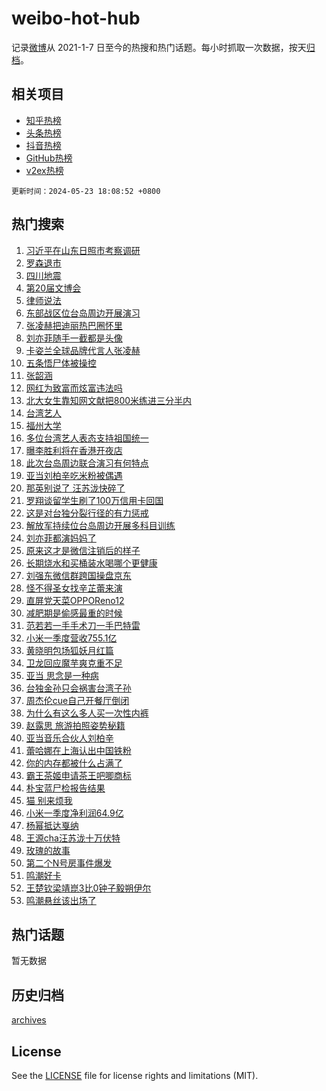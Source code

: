 # weibo-hot-hub

记录[微博](https://www.weibo.com)从 2021-1-7 日至今的热搜和热门话题。每小时抓取一次数据，按天[归档](archives)。

## 相关项目

- [知乎热榜](https://github.com/lonnyzhang423/zhihu-hot-hub)
- [头条热榜](https://github.com/lonnyzhang423/toutiao-hot-hub)
- [抖音热榜](https://github.com/lonnyzhang423/douyin-hot-hub)
- [GitHub热榜](https://github.com/lonnyzhang423/github-hot-hub)
- [v2ex热榜](https://github.com/lonnyzhang423/v2ex-hot-hub)


`更新时间：2024-05-23 18:08:52 +0800`

## 热门搜索

1. [习近平在山东日照市考察调研](https://m.weibo.cn/search?containerid=100103type%3D1%26t%3D10%26q%3D%23%E4%B9%A0%E8%BF%91%E5%B9%B3%E5%9C%A8%E5%B1%B1%E4%B8%9C%E6%97%A5%E7%85%A7%E5%B8%82%E8%80%83%E5%AF%9F%E8%B0%83%E7%A0%94%23&stream_entry_id=51&isnewpage=1&extparam=seat%3D1%26cate%3D10103%26dgr%3D0%26stream_entry_id%3D51%26filter_type%3Drealtimehot%26q%3D%2523%25E4%25B9%25A0%25E8%25BF%2591%25E5%25B9%25B3%25E5%259C%25A8%25E5%25B1%25B1%25E4%25B8%259C%25E6%2597%25A5%25E7%2585%25A7%25E5%25B8%2582%25E8%2580%2583%25E5%25AF%259F%25E8%25B0%2583%25E7%25A0%2594%2523%26c_type%3D51%26pos%3D0%26display_time%3D1716458931%26pre_seqid%3D171645893183001651848)
1. [罗森退市](https://m.weibo.cn/search?containerid=100103type%3D1%26t%3D10%26q%3D%23%E7%BD%97%E6%A3%AE%E9%80%80%E5%B8%82%23&stream_entry_id=31&isnewpage=1&extparam=seat%3D1%26cate%3D5001%26realpos%3D1%26flag%3D1%26stream_entry_id%3D31%26lcate%3D5001%26dgr%3D0%26pos%3D0%26filter_type%3Drealtimehot%26q%3D%2523%25E7%25BD%2597%25E6%25A3%25AE%25E9%2580%2580%25E5%25B8%2582%2523%26c_type%3D31%26band_rank%3D1%26display_time%3D1716458931%26pre_seqid%3D171645893183001651848)
1. [四川地震](https://m.weibo.cn/search?containerid=100103type%3D1%26t%3D10%26q%3D%E5%9B%9B%E5%B7%9D%E5%9C%B0%E9%9C%87&stream_entry_id=31&isnewpage=1&extparam=seat%3D1%26cate%3D5001%26realpos%3D2%26flag%3D1%26stream_entry_id%3D31%26lcate%3D5001%26dgr%3D0%26pos%3D1%26filter_type%3Drealtimehot%26q%3D%25E5%259B%259B%25E5%25B7%259D%25E5%259C%25B0%25E9%259C%2587%26c_type%3D31%26band_rank%3D2%26display_time%3D1716458931%26pre_seqid%3D171645893183001651848)
1. [第20届文博会](https://m.weibo.cn/search?containerid=100103type%3D1%26t%3D10%26q%3D%23%E7%AC%AC20%E5%B1%8A%E6%96%87%E5%8D%9A%E4%BC%9A%23&stream_entry_id=31&isnewpage=1&extparam=seat%3D1%26cate%3D5001%26realpos%3D3%26flag%3D0%26stream_entry_id%3D31%26lcate%3D5001%26dgr%3D0%26pos%3D2%26filter_type%3Drealtimehot%26q%3D%2523%25E7%25AC%25AC20%25E5%25B1%258A%25E6%2596%2587%25E5%258D%259A%25E4%25BC%259A%2523%26c_type%3D31%26band_rank%3D3%26display_time%3D1716458931%26pre_seqid%3D171645893183001651848)
1. [律师说法](https://m.weibo.cn/search?containerid=100103type%3D1%26t%3D10%26q%3D%23%E5%BE%8B%E5%B8%88%E8%AF%B4%E6%B3%95%23&stream_entry_id=31&isnewpage=1&extparam=seat%3D1%26adid%3D237803%26cate%3D5001%26stream_entry_id%3D31%26dgr%3D0%26lcate%3D5001%26is_ad_pos%3D1%26pos%3D3%26filter_type%3Drealtimehot%26q%3D%2523%25E5%25BE%258B%25E5%25B8%2588%25E8%25AF%25B4%25E6%25B3%2595%2523%26c_type%3D31%26band_rank%3D4%26display_time%3D1716458931%26pre_seqid%3D171645893183001651848)
1. [东部战区位台岛周边开展演习](https://m.weibo.cn/search?containerid=100103type%3D1%26t%3D10%26q%3D%23%E4%B8%9C%E9%83%A8%E6%88%98%E5%8C%BA%E4%BD%8D%E5%8F%B0%E5%B2%9B%E5%91%A8%E8%BE%B9%E5%BC%80%E5%B1%95%E6%BC%94%E4%B9%A0%23&stream_entry_id=31&isnewpage=1&extparam=seat%3D1%26cate%3D5001%26realpos%3D4%26flag%3D16%26stream_entry_id%3D31%26lcate%3D5001%26dgr%3D0%26pos%3D4%26filter_type%3Drealtimehot%26q%3D%2523%25E4%25B8%259C%25E9%2583%25A8%25E6%2588%2598%25E5%258C%25BA%25E4%25BD%258D%25E5%258F%25B0%25E5%25B2%259B%25E5%2591%25A8%25E8%25BE%25B9%25E5%25BC%2580%25E5%25B1%2595%25E6%25BC%2594%25E4%25B9%25A0%2523%26c_type%3D31%26band_rank%3D4%26display_time%3D1716458931%26pre_seqid%3D171645893183001651848)
1. [张凌赫把迪丽热巴圈怀里](https://m.weibo.cn/search?containerid=100103type%3D1%26t%3D10%26q%3D%23%E5%BC%A0%E5%87%8C%E8%B5%AB%E6%8A%8A%E8%BF%AA%E4%B8%BD%E7%83%AD%E5%B7%B4%E5%9C%88%E6%80%80%E9%87%8C%23&stream_entry_id=31&isnewpage=1&extparam=seat%3D1%26cate%3D5001%26realpos%3D5%26flag%3D1%26stream_entry_id%3D31%26lcate%3D5001%26dgr%3D0%26pos%3D5%26filter_type%3Drealtimehot%26q%3D%2523%25E5%25BC%25A0%25E5%2587%258C%25E8%25B5%25AB%25E6%258A%258A%25E8%25BF%25AA%25E4%25B8%25BD%25E7%2583%25AD%25E5%25B7%25B4%25E5%259C%2588%25E6%2580%2580%25E9%2587%258C%2523%26c_type%3D31%26band_rank%3D5%26display_time%3D1716458931%26pre_seqid%3D171645893183001651848)
1. [刘亦菲随手一截都是头像](https://m.weibo.cn/search?containerid=100103type%3D1%26t%3D10%26q%3D%23%E5%88%98%E4%BA%A6%E8%8F%B2%E9%9A%8F%E6%89%8B%E4%B8%80%E6%88%AA%E9%83%BD%E6%98%AF%E5%A4%B4%E5%83%8F%23&stream_entry_id=31&isnewpage=1&extparam=seat%3D1%26cate%3D5001%26realpos%3D6%26flag%3D1%26stream_entry_id%3D31%26lcate%3D5001%26dgr%3D0%26pos%3D6%26filter_type%3Drealtimehot%26q%3D%2523%25E5%2588%2598%25E4%25BA%25A6%25E8%258F%25B2%25E9%259A%258F%25E6%2589%258B%25E4%25B8%2580%25E6%2588%25AA%25E9%2583%25BD%25E6%2598%25AF%25E5%25A4%25B4%25E5%2583%258F%2523%26c_type%3D31%26band_rank%3D6%26display_time%3D1716458931%26pre_seqid%3D171645893183001651848)
1. [卡姿兰全球品牌代言人张凌赫](https://m.weibo.cn/search?containerid=100103type%3D1%26t%3D10%26q%3D%23%E5%8D%A1%E5%A7%BF%E5%85%B0%E5%85%A8%E7%90%83%E5%93%81%E7%89%8C%E4%BB%A3%E8%A8%80%E4%BA%BA%E5%BC%A0%E5%87%8C%E8%B5%AB%23&stream_entry_id=31&isnewpage=1&extparam=seat%3D1%26adid%3D237664%26cate%3D5001%26stream_entry_id%3D31%26topic_ad%3D1%26dgr%3D0%26lcate%3D5001%26is_ad_pos%3D1%26filter_type%3Drealtimehot%26band_rank%3D7%26q%3D%2523%25E5%258D%25A1%25E5%25A7%25BF%25E5%2585%25B0%25E5%2585%25A8%25E7%2590%2583%25E5%2593%2581%25E7%2589%258C%25E4%25BB%25A3%25E8%25A8%2580%25E4%25BA%25BA%25E5%25BC%25A0%25E5%2587%258C%25E8%25B5%25AB%2523%26c_type%3D31%26pos%3D7%26display_time%3D1716458931%26pre_seqid%3D171645893183001651848)
1. [五条悟尸体被操控](https://m.weibo.cn/search?containerid=100103type%3D1%26t%3D10%26q%3D%23%E4%BA%94%E6%9D%A1%E6%82%9F%E5%B0%B8%E4%BD%93%E8%A2%AB%E6%93%8D%E6%8E%A7%23&stream_entry_id=31&isnewpage=1&extparam=seat%3D1%26cate%3D5001%26realpos%3D7%26flag%3D16%26stream_entry_id%3D31%26lcate%3D5001%26dgr%3D0%26pos%3D8%26filter_type%3Drealtimehot%26q%3D%2523%25E4%25BA%2594%25E6%259D%25A1%25E6%2582%259F%25E5%25B0%25B8%25E4%25BD%2593%25E8%25A2%25AB%25E6%2593%258D%25E6%258E%25A7%2523%26c_type%3D31%26band_rank%3D7%26display_time%3D1716458931%26pre_seqid%3D171645893183001651848)
1. [张韶涵](https://m.weibo.cn/search?containerid=100103type%3D1%26t%3D10%26q%3D%E5%BC%A0%E9%9F%B6%E6%B6%B5&stream_entry_id=31&isnewpage=1&extparam=seat%3D1%26cate%3D5001%26realpos%3D8%26flag%3D2%26stream_entry_id%3D31%26lcate%3D5001%26dgr%3D0%26pos%3D9%26filter_type%3Drealtimehot%26q%3D%25E5%25BC%25A0%25E9%259F%25B6%25E6%25B6%25B5%26c_type%3D31%26band_rank%3D8%26display_time%3D1716458931%26pre_seqid%3D171645893183001651848)
1. [网红为致富而炫富违法吗](https://m.weibo.cn/search?containerid=100103type%3D1%26t%3D10%26q%3D%23%E7%BD%91%E7%BA%A2%E4%B8%BA%E8%87%B4%E5%AF%8C%E8%80%8C%E7%82%AB%E5%AF%8C%E8%BF%9D%E6%B3%95%E5%90%97%23&stream_entry_id=31&isnewpage=1&extparam=seat%3D1%26cate%3D5001%26realpos%3D9%26flag%3D0%26stream_entry_id%3D31%26lcate%3D5001%26dgr%3D0%26pos%3D10%26filter_type%3Drealtimehot%26q%3D%2523%25E7%25BD%2591%25E7%25BA%25A2%25E4%25B8%25BA%25E8%2587%25B4%25E5%25AF%258C%25E8%2580%258C%25E7%2582%25AB%25E5%25AF%258C%25E8%25BF%259D%25E6%25B3%2595%25E5%2590%2597%2523%26c_type%3D31%26band_rank%3D9%26display_time%3D1716458931%26pre_seqid%3D171645893183001651848)
1. [北大女生靠知网文献把800米练进三分半内](https://m.weibo.cn/search?containerid=100103type%3D1%26t%3D10%26q%3D%23%E5%8C%97%E5%A4%A7%E5%A5%B3%E7%94%9F%E9%9D%A0%E7%9F%A5%E7%BD%91%E6%96%87%E7%8C%AE%E6%8A%8A800%E7%B1%B3%E7%BB%83%E8%BF%9B%E4%B8%89%E5%88%86%E5%8D%8A%E5%86%85%23&stream_entry_id=31&isnewpage=1&extparam=seat%3D1%26cate%3D5001%26realpos%3D10%26flag%3D32768%26stream_entry_id%3D31%26lcate%3D5001%26dgr%3D0%26pos%3D11%26filter_type%3Drealtimehot%26q%3D%2523%25E5%258C%2597%25E5%25A4%25A7%25E5%25A5%25B3%25E7%2594%259F%25E9%259D%25A0%25E7%259F%25A5%25E7%25BD%2591%25E6%2596%2587%25E7%258C%25AE%25E6%258A%258A800%25E7%25B1%25B3%25E7%25BB%2583%25E8%25BF%259B%25E4%25B8%2589%25E5%2588%2586%25E5%258D%258A%25E5%2586%2585%2523%26c_type%3D31%26band_rank%3D10%26display_time%3D1716458931%26pre_seqid%3D171645893183001651848)
1. [台湾艺人](https://m.weibo.cn/search?containerid=100103type%3D1%26t%3D10%26q%3D%E5%8F%B0%E6%B9%BE%E8%89%BA%E4%BA%BA&stream_entry_id=31&isnewpage=1&extparam=seat%3D1%26cate%3D5001%26realpos%3D11%26flag%3D1%26stream_entry_id%3D31%26lcate%3D5001%26dgr%3D0%26pos%3D12%26filter_type%3Drealtimehot%26q%3D%25E5%258F%25B0%25E6%25B9%25BE%25E8%2589%25BA%25E4%25BA%25BA%26c_type%3D31%26band_rank%3D11%26display_time%3D1716458931%26pre_seqid%3D171645893183001651848)
1. [福州大学](https://m.weibo.cn/search?containerid=100103type%3D1%26t%3D10%26q%3D%E7%A6%8F%E5%B7%9E%E5%A4%A7%E5%AD%A6&stream_entry_id=31&isnewpage=1&extparam=seat%3D1%26cate%3D5001%26realpos%3D12%26flag%3D1%26stream_entry_id%3D31%26lcate%3D5001%26dgr%3D0%26pos%3D13%26filter_type%3Drealtimehot%26q%3D%25E7%25A6%258F%25E5%25B7%259E%25E5%25A4%25A7%25E5%25AD%25A6%26c_type%3D31%26band_rank%3D12%26display_time%3D1716458931%26pre_seqid%3D171645893183001651848)
1. [多位台湾艺人表态支持祖国统一](https://m.weibo.cn/search?containerid=100103type%3D1%26t%3D10%26q%3D%23%E5%A4%9A%E4%BD%8D%E5%8F%B0%E6%B9%BE%E8%89%BA%E4%BA%BA%E8%A1%A8%E6%80%81%E6%94%AF%E6%8C%81%E7%A5%96%E5%9B%BD%E7%BB%9F%E4%B8%80%23&stream_entry_id=31&isnewpage=1&extparam=seat%3D1%26cate%3D5001%26realpos%3D13%26flag%3D1%26stream_entry_id%3D31%26lcate%3D5001%26dgr%3D0%26pos%3D14%26filter_type%3Drealtimehot%26q%3D%2523%25E5%25A4%259A%25E4%25BD%258D%25E5%258F%25B0%25E6%25B9%25BE%25E8%2589%25BA%25E4%25BA%25BA%25E8%25A1%25A8%25E6%2580%2581%25E6%2594%25AF%25E6%258C%2581%25E7%25A5%2596%25E5%259B%25BD%25E7%25BB%259F%25E4%25B8%2580%2523%26c_type%3D31%26band_rank%3D13%26display_time%3D1716458931%26pre_seqid%3D171645893183001651848)
1. [曝李胜利将在香港开夜店](https://m.weibo.cn/search?containerid=100103type%3D1%26t%3D10%26q%3D%23%E6%9B%9D%E6%9D%8E%E8%83%9C%E5%88%A9%E5%B0%86%E5%9C%A8%E9%A6%99%E6%B8%AF%E5%BC%80%E5%A4%9C%E5%BA%97%23&stream_entry_id=31&isnewpage=1&extparam=seat%3D1%26cate%3D5001%26realpos%3D14%26flag%3D1%26stream_entry_id%3D31%26lcate%3D5001%26dgr%3D0%26pos%3D15%26filter_type%3Drealtimehot%26q%3D%2523%25E6%259B%259D%25E6%259D%258E%25E8%2583%259C%25E5%2588%25A9%25E5%25B0%2586%25E5%259C%25A8%25E9%25A6%2599%25E6%25B8%25AF%25E5%25BC%2580%25E5%25A4%259C%25E5%25BA%2597%2523%26c_type%3D31%26band_rank%3D14%26display_time%3D1716458931%26pre_seqid%3D171645893183001651848)
1. [此次台岛周边联合演习有何特点](https://m.weibo.cn/search?containerid=100103type%3D1%26t%3D10%26q%3D%23%E6%AD%A4%E6%AC%A1%E5%8F%B0%E5%B2%9B%E5%91%A8%E8%BE%B9%E8%81%94%E5%90%88%E6%BC%94%E4%B9%A0%E6%9C%89%E4%BD%95%E7%89%B9%E7%82%B9%23&stream_entry_id=31&isnewpage=1&extparam=seat%3D1%26cate%3D5001%26realpos%3D15%26flag%3D0%26stream_entry_id%3D31%26lcate%3D5001%26dgr%3D0%26pos%3D16%26filter_type%3Drealtimehot%26q%3D%2523%25E6%25AD%25A4%25E6%25AC%25A1%25E5%258F%25B0%25E5%25B2%259B%25E5%2591%25A8%25E8%25BE%25B9%25E8%2581%2594%25E5%2590%2588%25E6%25BC%2594%25E4%25B9%25A0%25E6%259C%2589%25E4%25BD%2595%25E7%2589%25B9%25E7%2582%25B9%2523%26c_type%3D31%26band_rank%3D15%26display_time%3D1716458931%26pre_seqid%3D171645893183001651848)
1. [亚当刘柏辛吃米粉被偶遇](https://m.weibo.cn/search?containerid=100103type%3D1%26t%3D10%26q%3D%23%E4%BA%9A%E5%BD%93%E5%88%98%E6%9F%8F%E8%BE%9B%E5%90%83%E7%B1%B3%E7%B2%89%E8%A2%AB%E5%81%B6%E9%81%87%23&stream_entry_id=31&isnewpage=1&extparam=seat%3D1%26cate%3D5001%26realpos%3D16%26flag%3D1%26stream_entry_id%3D31%26lcate%3D5001%26dgr%3D0%26pos%3D17%26filter_type%3Drealtimehot%26q%3D%2523%25E4%25BA%259A%25E5%25BD%2593%25E5%2588%2598%25E6%259F%258F%25E8%25BE%259B%25E5%2590%2583%25E7%25B1%25B3%25E7%25B2%2589%25E8%25A2%25AB%25E5%2581%25B6%25E9%2581%2587%2523%26c_type%3D31%26band_rank%3D16%26display_time%3D1716458931%26pre_seqid%3D171645893183001651848)
1. [那英别说了 汪苏泷快碎了](https://m.weibo.cn/search?containerid=100103type%3D1%26t%3D10%26q%3D%E9%82%A3%E8%8B%B1%E5%88%AB%E8%AF%B4%E4%BA%86+%E6%B1%AA%E8%8B%8F%E6%B3%B7%E5%BF%AB%E7%A2%8E%E4%BA%86&stream_entry_id=31&isnewpage=1&extparam=seat%3D1%26cate%3D5001%26realpos%3D17%26flag%3D2%26stream_entry_id%3D31%26lcate%3D5001%26dgr%3D0%26pos%3D18%26filter_type%3Drealtimehot%26q%3D%25E9%2582%25A3%25E8%258B%25B1%25E5%2588%25AB%25E8%25AF%25B4%25E4%25BA%2586%2520%25E6%25B1%25AA%25E8%258B%258F%25E6%25B3%25B7%25E5%25BF%25AB%25E7%25A2%258E%25E4%25BA%2586%26c_type%3D31%26band_rank%3D17%26display_time%3D1716458931%26pre_seqid%3D171645893183001651848)
1. [罗翔谈留学生刷了100万信用卡回国](https://m.weibo.cn/search?containerid=100103type%3D1%26t%3D10%26q%3D%23%E7%BD%97%E7%BF%94%E8%B0%88%E7%95%99%E5%AD%A6%E7%94%9F%E5%88%B7%E4%BA%86100%E4%B8%87%E4%BF%A1%E7%94%A8%E5%8D%A1%E5%9B%9E%E5%9B%BD%23&stream_entry_id=31&isnewpage=1&extparam=seat%3D1%26cate%3D5001%26realpos%3D18%26flag%3D0%26stream_entry_id%3D31%26lcate%3D5001%26dgr%3D0%26pos%3D19%26filter_type%3Drealtimehot%26q%3D%2523%25E7%25BD%2597%25E7%25BF%2594%25E8%25B0%2588%25E7%2595%2599%25E5%25AD%25A6%25E7%2594%259F%25E5%2588%25B7%25E4%25BA%2586100%25E4%25B8%2587%25E4%25BF%25A1%25E7%2594%25A8%25E5%258D%25A1%25E5%259B%259E%25E5%259B%25BD%2523%26c_type%3D31%26band_rank%3D18%26display_time%3D1716458931%26pre_seqid%3D171645893183001651848)
1. [这是对台独分裂行径的有力惩戒](https://m.weibo.cn/search?containerid=100103type%3D1%26t%3D10%26q%3D%23%E8%BF%99%E6%98%AF%E5%AF%B9%E5%8F%B0%E7%8B%AC%E5%88%86%E8%A3%82%E8%A1%8C%E5%BE%84%E7%9A%84%E6%9C%89%E5%8A%9B%E6%83%A9%E6%88%92%23&stream_entry_id=31&isnewpage=1&extparam=seat%3D1%26cate%3D5001%26realpos%3D19%26flag%3D0%26stream_entry_id%3D31%26lcate%3D5001%26dgr%3D0%26pos%3D20%26filter_type%3Drealtimehot%26q%3D%2523%25E8%25BF%2599%25E6%2598%25AF%25E5%25AF%25B9%25E5%258F%25B0%25E7%258B%25AC%25E5%2588%2586%25E8%25A3%2582%25E8%25A1%258C%25E5%25BE%2584%25E7%259A%2584%25E6%259C%2589%25E5%258A%259B%25E6%2583%25A9%25E6%2588%2592%2523%26c_type%3D31%26band_rank%3D19%26display_time%3D1716458931%26pre_seqid%3D171645893183001651848)
1. [解放军持续位台岛周边开展多科目训练](https://m.weibo.cn/search?containerid=100103type%3D1%26t%3D10%26q%3D%23%E8%A7%A3%E6%94%BE%E5%86%9B%E6%8C%81%E7%BB%AD%E4%BD%8D%E5%8F%B0%E5%B2%9B%E5%91%A8%E8%BE%B9%E5%BC%80%E5%B1%95%E5%A4%9A%E7%A7%91%E7%9B%AE%E8%AE%AD%E7%BB%83%23&stream_entry_id=31&isnewpage=1&extparam=seat%3D1%26cate%3D5001%26realpos%3D20%26flag%3D0%26stream_entry_id%3D31%26lcate%3D5001%26dgr%3D0%26pos%3D21%26filter_type%3Drealtimehot%26q%3D%2523%25E8%25A7%25A3%25E6%2594%25BE%25E5%2586%259B%25E6%258C%2581%25E7%25BB%25AD%25E4%25BD%258D%25E5%258F%25B0%25E5%25B2%259B%25E5%2591%25A8%25E8%25BE%25B9%25E5%25BC%2580%25E5%25B1%2595%25E5%25A4%259A%25E7%25A7%2591%25E7%259B%25AE%25E8%25AE%25AD%25E7%25BB%2583%2523%26c_type%3D31%26band_rank%3D20%26display_time%3D1716458931%26pre_seqid%3D171645893183001651848)
1. [刘亦菲都演妈妈了](https://m.weibo.cn/search?containerid=100103type%3D1%26t%3D10%26q%3D%23%E5%88%98%E4%BA%A6%E8%8F%B2%E9%83%BD%E6%BC%94%E5%A6%88%E5%A6%88%E4%BA%86%23&stream_entry_id=31&isnewpage=1&extparam=seat%3D1%26cate%3D5001%26realpos%3D21%26flag%3D1%26stream_entry_id%3D31%26lcate%3D5001%26dgr%3D0%26pos%3D22%26filter_type%3Drealtimehot%26q%3D%2523%25E5%2588%2598%25E4%25BA%25A6%25E8%258F%25B2%25E9%2583%25BD%25E6%25BC%2594%25E5%25A6%2588%25E5%25A6%2588%25E4%25BA%2586%2523%26c_type%3D31%26band_rank%3D21%26display_time%3D1716458931%26pre_seqid%3D171645893183001651848)
1. [原来这才是微信注销后的样子](https://m.weibo.cn/search?containerid=100103type%3D1%26t%3D10%26q%3D%23%E5%8E%9F%E6%9D%A5%E8%BF%99%E6%89%8D%E6%98%AF%E5%BE%AE%E4%BF%A1%E6%B3%A8%E9%94%80%E5%90%8E%E7%9A%84%E6%A0%B7%E5%AD%90%23&stream_entry_id=31&isnewpage=1&extparam=seat%3D1%26cate%3D5001%26realpos%3D22%26flag%3D0%26stream_entry_id%3D31%26lcate%3D5001%26dgr%3D0%26pos%3D23%26filter_type%3Drealtimehot%26q%3D%2523%25E5%258E%259F%25E6%259D%25A5%25E8%25BF%2599%25E6%2589%258D%25E6%2598%25AF%25E5%25BE%25AE%25E4%25BF%25A1%25E6%25B3%25A8%25E9%2594%2580%25E5%2590%258E%25E7%259A%2584%25E6%25A0%25B7%25E5%25AD%2590%2523%26c_type%3D31%26band_rank%3D22%26display_time%3D1716458931%26pre_seqid%3D171645893183001651848)
1. [长期烧水和买桶装水喝哪个更健康](https://m.weibo.cn/search?containerid=100103type%3D1%26t%3D10%26q%3D%23%E9%95%BF%E6%9C%9F%E7%83%A7%E6%B0%B4%E5%92%8C%E4%B9%B0%E6%A1%B6%E8%A3%85%E6%B0%B4%E5%96%9D%E5%93%AA%E4%B8%AA%E6%9B%B4%E5%81%A5%E5%BA%B7%23&stream_entry_id=31&isnewpage=1&extparam=seat%3D1%26cate%3D5001%26realpos%3D23%26flag%3D1%26stream_entry_id%3D31%26lcate%3D5001%26dgr%3D0%26pos%3D24%26filter_type%3Drealtimehot%26q%3D%2523%25E9%2595%25BF%25E6%259C%259F%25E7%2583%25A7%25E6%25B0%25B4%25E5%2592%258C%25E4%25B9%25B0%25E6%25A1%25B6%25E8%25A3%2585%25E6%25B0%25B4%25E5%2596%259D%25E5%2593%25AA%25E4%25B8%25AA%25E6%259B%25B4%25E5%2581%25A5%25E5%25BA%25B7%2523%26c_type%3D31%26band_rank%3D23%26display_time%3D1716458931%26pre_seqid%3D171645893183001651848)
1. [刘强东微信群跨国操盘京东](https://m.weibo.cn/search?containerid=100103type%3D1%26t%3D10%26q%3D%23%E5%88%98%E5%BC%BA%E4%B8%9C%E5%BE%AE%E4%BF%A1%E7%BE%A4%E8%B7%A8%E5%9B%BD%E6%93%8D%E7%9B%98%E4%BA%AC%E4%B8%9C%23&stream_entry_id=31&isnewpage=1&extparam=seat%3D1%26cate%3D5001%26realpos%3D24%26flag%3D1%26stream_entry_id%3D31%26lcate%3D5001%26dgr%3D0%26pos%3D25%26filter_type%3Drealtimehot%26q%3D%2523%25E5%2588%2598%25E5%25BC%25BA%25E4%25B8%259C%25E5%25BE%25AE%25E4%25BF%25A1%25E7%25BE%25A4%25E8%25B7%25A8%25E5%259B%25BD%25E6%2593%258D%25E7%259B%2598%25E4%25BA%25AC%25E4%25B8%259C%2523%26c_type%3D31%26band_rank%3D24%26display_time%3D1716458931%26pre_seqid%3D171645893183001651848)
1. [怪不得圣女找辛芷蕾来演](https://m.weibo.cn/search?containerid=100103type%3D1%26t%3D10%26q%3D%E6%80%AA%E4%B8%8D%E5%BE%97%E5%9C%A3%E5%A5%B3%E6%89%BE%E8%BE%9B%E8%8A%B7%E8%95%BE%E6%9D%A5%E6%BC%94&stream_entry_id=31&isnewpage=1&extparam=seat%3D1%26cate%3D5001%26realpos%3D25%26flag%3D0%26stream_entry_id%3D31%26lcate%3D5001%26dgr%3D0%26pos%3D26%26filter_type%3Drealtimehot%26q%3D%25E6%2580%25AA%25E4%25B8%258D%25E5%25BE%2597%25E5%259C%25A3%25E5%25A5%25B3%25E6%2589%25BE%25E8%25BE%259B%25E8%258A%25B7%25E8%2595%25BE%25E6%259D%25A5%25E6%25BC%2594%26c_type%3D31%26band_rank%3D25%26display_time%3D1716458931%26pre_seqid%3D171645893183001651848)
1. [直屏党天菜OPPOReno12](https://m.weibo.cn/search?containerid=100103type%3D1%26t%3D10%26q%3D%23%E7%9B%B4%E5%B1%8F%E5%85%9A%E5%A4%A9%E8%8F%9COPPOReno12%23&stream_entry_id=31&isnewpage=1&extparam=seat%3D1%26adid%3D236957%26cate%3D5001%26realpos%3D26%26flag%3D0%26stream_entry_id%3D31%26lcate%3D5001%26dgr%3D0%26pos%3D27%26filter_type%3Drealtimehot%26q%3D%2523%25E7%259B%25B4%25E5%25B1%258F%25E5%2585%259A%25E5%25A4%25A9%25E8%258F%259COPPOReno12%2523%26c_type%3D31%26band_rank%3D26%26display_time%3D1716458931%26pre_seqid%3D171645893183001651848)
1. [减肥期是偷感最重的时候](https://m.weibo.cn/search?containerid=100103type%3D1%26t%3D10%26q%3D%23%E5%87%8F%E8%82%A5%E6%9C%9F%E6%98%AF%E5%81%B7%E6%84%9F%E6%9C%80%E9%87%8D%E7%9A%84%E6%97%B6%E5%80%99%23&stream_entry_id=31&isnewpage=1&extparam=seat%3D1%26cate%3D5001%26realpos%3D27%26flag%3D1%26stream_entry_id%3D31%26lcate%3D5001%26dgr%3D0%26pos%3D28%26filter_type%3Drealtimehot%26q%3D%2523%25E5%2587%258F%25E8%2582%25A5%25E6%259C%259F%25E6%2598%25AF%25E5%2581%25B7%25E6%2584%259F%25E6%259C%2580%25E9%2587%258D%25E7%259A%2584%25E6%2597%25B6%25E5%2580%2599%2523%26c_type%3D31%26band_rank%3D27%26display_time%3D1716458931%26pre_seqid%3D171645893183001651848)
1. [范若若一手手术刀一手巴特雷](https://m.weibo.cn/search?containerid=100103type%3D1%26t%3D10%26q%3D%23%E8%8C%83%E8%8B%A5%E8%8B%A5%E4%B8%80%E6%89%8B%E6%89%8B%E6%9C%AF%E5%88%80%E4%B8%80%E6%89%8B%E5%B7%B4%E7%89%B9%E9%9B%B7%23&stream_entry_id=31&isnewpage=1&extparam=seat%3D1%26cate%3D5001%26realpos%3D28%26flag%3D1%26stream_entry_id%3D31%26lcate%3D5001%26dgr%3D0%26pos%3D29%26filter_type%3Drealtimehot%26q%3D%2523%25E8%258C%2583%25E8%258B%25A5%25E8%258B%25A5%25E4%25B8%2580%25E6%2589%258B%25E6%2589%258B%25E6%259C%25AF%25E5%2588%2580%25E4%25B8%2580%25E6%2589%258B%25E5%25B7%25B4%25E7%2589%25B9%25E9%259B%25B7%2523%26c_type%3D31%26band_rank%3D28%26display_time%3D1716458931%26pre_seqid%3D171645893183001651848)
1. [小米一季度营收755.1亿](https://m.weibo.cn/search?containerid=100103type%3D1%26t%3D10%26q%3D%23%E5%B0%8F%E7%B1%B3%E4%B8%80%E5%AD%A3%E5%BA%A6%E8%90%A5%E6%94%B6755.1%E4%BA%BF%23&stream_entry_id=31&isnewpage=1&extparam=seat%3D1%26cate%3D5001%26realpos%3D29%26flag%3D1%26stream_entry_id%3D31%26lcate%3D5001%26dgr%3D0%26pos%3D30%26filter_type%3Drealtimehot%26q%3D%2523%25E5%25B0%258F%25E7%25B1%25B3%25E4%25B8%2580%25E5%25AD%25A3%25E5%25BA%25A6%25E8%2590%25A5%25E6%2594%25B6755.1%25E4%25BA%25BF%2523%26c_type%3D31%26band_rank%3D29%26display_time%3D1716458931%26pre_seqid%3D171645893183001651848)
1. [黄晓明包场狐妖月红篇](https://m.weibo.cn/search?containerid=100103type%3D1%26t%3D10%26q%3D%23%E9%BB%84%E6%99%93%E6%98%8E%E5%8C%85%E5%9C%BA%E7%8B%90%E5%A6%96%E6%9C%88%E7%BA%A2%E7%AF%87%23&stream_entry_id=31&isnewpage=1&extparam=seat%3D1%26cate%3D5001%26realpos%3D30%26flag%3D1%26stream_entry_id%3D31%26lcate%3D5001%26dgr%3D0%26pos%3D31%26filter_type%3Drealtimehot%26q%3D%2523%25E9%25BB%2584%25E6%2599%2593%25E6%2598%258E%25E5%258C%2585%25E5%259C%25BA%25E7%258B%2590%25E5%25A6%2596%25E6%259C%2588%25E7%25BA%25A2%25E7%25AF%2587%2523%26c_type%3D31%26band_rank%3D30%26display_time%3D1716458931%26pre_seqid%3D171645893183001651848)
1. [卫龙回应魔芋爽克重不足](https://m.weibo.cn/search?containerid=100103type%3D1%26t%3D10%26q%3D%23%E5%8D%AB%E9%BE%99%E5%9B%9E%E5%BA%94%E9%AD%94%E8%8A%8B%E7%88%BD%E5%85%8B%E9%87%8D%E4%B8%8D%E8%B6%B3%23&stream_entry_id=31&isnewpage=1&extparam=seat%3D1%26cate%3D5001%26realpos%3D31%26flag%3D1%26stream_entry_id%3D31%26lcate%3D5001%26dgr%3D0%26pos%3D32%26filter_type%3Drealtimehot%26q%3D%2523%25E5%258D%25AB%25E9%25BE%2599%25E5%259B%259E%25E5%25BA%2594%25E9%25AD%2594%25E8%258A%258B%25E7%2588%25BD%25E5%2585%258B%25E9%2587%258D%25E4%25B8%258D%25E8%25B6%25B3%2523%26c_type%3D31%26band_rank%3D31%26display_time%3D1716458931%26pre_seqid%3D171645893183001651848)
1. [亚当 思念是一种病](https://m.weibo.cn/search?containerid=100103type%3D1%26t%3D10%26q%3D%E4%BA%9A%E5%BD%93+%E6%80%9D%E5%BF%B5%E6%98%AF%E4%B8%80%E7%A7%8D%E7%97%85&stream_entry_id=31&isnewpage=1&extparam=seat%3D1%26cate%3D5001%26realpos%3D32%26flag%3D1%26stream_entry_id%3D31%26lcate%3D5001%26dgr%3D0%26pos%3D33%26filter_type%3Drealtimehot%26q%3D%25E4%25BA%259A%25E5%25BD%2593%2520%25E6%2580%259D%25E5%25BF%25B5%25E6%2598%25AF%25E4%25B8%2580%25E7%25A7%258D%25E7%2597%2585%26c_type%3D31%26band_rank%3D32%26display_time%3D1716458931%26pre_seqid%3D171645893183001651848)
1. [台独金孙只会祸害台湾子孙](https://m.weibo.cn/search?containerid=100103type%3D1%26t%3D10%26q%3D%23%E5%8F%B0%E7%8B%AC%E9%87%91%E5%AD%99%E5%8F%AA%E4%BC%9A%E7%A5%B8%E5%AE%B3%E5%8F%B0%E6%B9%BE%E5%AD%90%E5%AD%99%23&stream_entry_id=31&isnewpage=1&extparam=seat%3D1%26cate%3D5001%26realpos%3D33%26flag%3D0%26stream_entry_id%3D31%26lcate%3D5001%26dgr%3D0%26pos%3D34%26filter_type%3Drealtimehot%26q%3D%2523%25E5%258F%25B0%25E7%258B%25AC%25E9%2587%2591%25E5%25AD%2599%25E5%258F%25AA%25E4%25BC%259A%25E7%25A5%25B8%25E5%25AE%25B3%25E5%258F%25B0%25E6%25B9%25BE%25E5%25AD%2590%25E5%25AD%2599%2523%26c_type%3D31%26band_rank%3D33%26display_time%3D1716458931%26pre_seqid%3D171645893183001651848)
1. [周杰伦cue自己开餐厅倒闭](https://m.weibo.cn/search?containerid=100103type%3D1%26t%3D10%26q%3D%23%E5%91%A8%E6%9D%B0%E4%BC%A6cue%E8%87%AA%E5%B7%B1%E5%BC%80%E9%A4%90%E5%8E%85%E5%80%92%E9%97%AD%23&stream_entry_id=31&isnewpage=1&extparam=seat%3D1%26cate%3D5001%26realpos%3D34%26flag%3D1%26stream_entry_id%3D31%26lcate%3D5001%26dgr%3D0%26pos%3D35%26filter_type%3Drealtimehot%26q%3D%2523%25E5%2591%25A8%25E6%259D%25B0%25E4%25BC%25A6cue%25E8%2587%25AA%25E5%25B7%25B1%25E5%25BC%2580%25E9%25A4%2590%25E5%258E%2585%25E5%2580%2592%25E9%2597%25AD%2523%26c_type%3D31%26band_rank%3D34%26display_time%3D1716458931%26pre_seqid%3D171645893183001651848)
1. [为什么有这么多人买一次性内裤](https://m.weibo.cn/search?containerid=100103type%3D1%26t%3D10%26q%3D%23%E4%B8%BA%E4%BB%80%E4%B9%88%E6%9C%89%E8%BF%99%E4%B9%88%E5%A4%9A%E4%BA%BA%E4%B9%B0%E4%B8%80%E6%AC%A1%E6%80%A7%E5%86%85%E8%A3%A4%23&stream_entry_id=31&isnewpage=1&extparam=seat%3D1%26cate%3D5001%26realpos%3D35%26flag%3D0%26stream_entry_id%3D31%26lcate%3D5001%26dgr%3D0%26pos%3D36%26filter_type%3Drealtimehot%26q%3D%2523%25E4%25B8%25BA%25E4%25BB%2580%25E4%25B9%2588%25E6%259C%2589%25E8%25BF%2599%25E4%25B9%2588%25E5%25A4%259A%25E4%25BA%25BA%25E4%25B9%25B0%25E4%25B8%2580%25E6%25AC%25A1%25E6%2580%25A7%25E5%2586%2585%25E8%25A3%25A4%2523%26c_type%3D31%26band_rank%3D35%26display_time%3D1716458931%26pre_seqid%3D171645893183001651848)
1. [赵露思 旅游拍照姿势秘籍](https://m.weibo.cn/search?containerid=100103type%3D1%26t%3D10%26q%3D%E8%B5%B5%E9%9C%B2%E6%80%9D+%E6%97%85%E6%B8%B8%E6%8B%8D%E7%85%A7%E5%A7%BF%E5%8A%BF%E7%A7%98%E7%B1%8D&stream_entry_id=31&isnewpage=1&extparam=seat%3D1%26cate%3D5001%26realpos%3D36%26flag%3D1%26stream_entry_id%3D31%26lcate%3D5001%26dgr%3D0%26pos%3D37%26filter_type%3Drealtimehot%26q%3D%25E8%25B5%25B5%25E9%259C%25B2%25E6%2580%259D%2520%25E6%2597%2585%25E6%25B8%25B8%25E6%258B%258D%25E7%2585%25A7%25E5%25A7%25BF%25E5%258A%25BF%25E7%25A7%2598%25E7%25B1%258D%26c_type%3D31%26band_rank%3D36%26display_time%3D1716458931%26pre_seqid%3D171645893183001651848)
1. [亚当音乐合伙人刘柏辛](https://m.weibo.cn/search?containerid=100103type%3D1%26t%3D10%26q%3D%23%E4%BA%9A%E5%BD%93%E9%9F%B3%E4%B9%90%E5%90%88%E4%BC%99%E4%BA%BA%E5%88%98%E6%9F%8F%E8%BE%9B%23&stream_entry_id=31&isnewpage=1&extparam=seat%3D1%26cate%3D5001%26realpos%3D37%26flag%3D1%26stream_entry_id%3D31%26lcate%3D5001%26dgr%3D0%26pos%3D38%26filter_type%3Drealtimehot%26q%3D%2523%25E4%25BA%259A%25E5%25BD%2593%25E9%259F%25B3%25E4%25B9%2590%25E5%2590%2588%25E4%25BC%2599%25E4%25BA%25BA%25E5%2588%2598%25E6%259F%258F%25E8%25BE%259B%2523%26c_type%3D31%26band_rank%3D37%26display_time%3D1716458931%26pre_seqid%3D171645893183001651848)
1. [蕾哈娜在上海认出中国铁粉](https://m.weibo.cn/search?containerid=100103type%3D1%26t%3D10%26q%3D%23%E8%95%BE%E5%93%88%E5%A8%9C%E5%9C%A8%E4%B8%8A%E6%B5%B7%E8%AE%A4%E5%87%BA%E4%B8%AD%E5%9B%BD%E9%93%81%E7%B2%89%23&stream_entry_id=31&isnewpage=1&extparam=seat%3D1%26cate%3D5001%26realpos%3D38%26flag%3D0%26stream_entry_id%3D31%26lcate%3D5001%26dgr%3D0%26pos%3D39%26filter_type%3Drealtimehot%26q%3D%2523%25E8%2595%25BE%25E5%2593%2588%25E5%25A8%259C%25E5%259C%25A8%25E4%25B8%258A%25E6%25B5%25B7%25E8%25AE%25A4%25E5%2587%25BA%25E4%25B8%25AD%25E5%259B%25BD%25E9%2593%2581%25E7%25B2%2589%2523%26c_type%3D31%26band_rank%3D38%26display_time%3D1716458931%26pre_seqid%3D171645893183001651848)
1. [你的内存都被什么占满了](https://m.weibo.cn/search?containerid=100103type%3D1%26t%3D10%26q%3D%23%E4%BD%A0%E7%9A%84%E5%86%85%E5%AD%98%E9%83%BD%E8%A2%AB%E4%BB%80%E4%B9%88%E5%8D%A0%E6%BB%A1%E4%BA%86%23&stream_entry_id=31&isnewpage=1&extparam=seat%3D1%26adid%3D236017%26cate%3D5001%26realpos%3D39%26flag%3D0%26stream_entry_id%3D31%26lcate%3D5001%26dgr%3D0%26pos%3D40%26filter_type%3Drealtimehot%26q%3D%2523%25E4%25BD%25A0%25E7%259A%2584%25E5%2586%2585%25E5%25AD%2598%25E9%2583%25BD%25E8%25A2%25AB%25E4%25BB%2580%25E4%25B9%2588%25E5%258D%25A0%25E6%25BB%25A1%25E4%25BA%2586%2523%26c_type%3D31%26band_rank%3D39%26display_time%3D1716458931%26pre_seqid%3D171645893183001651848)
1. [霸王茶姬申请茶王吧唧商标](https://m.weibo.cn/search?containerid=100103type%3D1%26t%3D10%26q%3D%23%E9%9C%B8%E7%8E%8B%E8%8C%B6%E5%A7%AC%E7%94%B3%E8%AF%B7%E8%8C%B6%E7%8E%8B%E5%90%A7%E5%94%A7%E5%95%86%E6%A0%87%23&stream_entry_id=31&isnewpage=1&extparam=seat%3D1%26cate%3D5001%26realpos%3D40%26flag%3D1%26stream_entry_id%3D31%26lcate%3D5001%26dgr%3D0%26pos%3D41%26filter_type%3Drealtimehot%26q%3D%2523%25E9%259C%25B8%25E7%258E%258B%25E8%258C%25B6%25E5%25A7%25AC%25E7%2594%25B3%25E8%25AF%25B7%25E8%258C%25B6%25E7%258E%258B%25E5%2590%25A7%25E5%2594%25A7%25E5%2595%2586%25E6%25A0%2587%2523%26c_type%3D31%26band_rank%3D40%26display_time%3D1716458931%26pre_seqid%3D171645893183001651848)
1. [朴宝蓝尸检报告结果](https://m.weibo.cn/search?containerid=100103type%3D1%26t%3D10%26q%3D%23%E6%9C%B4%E5%AE%9D%E8%93%9D%E5%B0%B8%E6%A3%80%E6%8A%A5%E5%91%8A%E7%BB%93%E6%9E%9C%23&stream_entry_id=31&isnewpage=1&extparam=seat%3D1%26cate%3D5001%26realpos%3D41%26flag%3D0%26stream_entry_id%3D31%26lcate%3D5001%26dgr%3D0%26pos%3D42%26filter_type%3Drealtimehot%26q%3D%2523%25E6%259C%25B4%25E5%25AE%259D%25E8%2593%259D%25E5%25B0%25B8%25E6%25A3%2580%25E6%258A%25A5%25E5%2591%258A%25E7%25BB%2593%25E6%259E%259C%2523%26c_type%3D31%26band_rank%3D41%26display_time%3D1716458931%26pre_seqid%3D171645893183001651848)
1. [猫 别来烦我](https://m.weibo.cn/search?containerid=100103type%3D1%26t%3D10%26q%3D%E7%8C%AB+%E5%88%AB%E6%9D%A5%E7%83%A6%E6%88%91&stream_entry_id=31&isnewpage=1&extparam=seat%3D1%26cate%3D5001%26realpos%3D42%26flag%3D0%26stream_entry_id%3D31%26lcate%3D5001%26dgr%3D0%26pos%3D43%26filter_type%3Drealtimehot%26q%3D%25E7%258C%25AB%2520%25E5%2588%25AB%25E6%259D%25A5%25E7%2583%25A6%25E6%2588%2591%26c_type%3D31%26band_rank%3D42%26display_time%3D1716458931%26pre_seqid%3D171645893183001651848)
1. [小米一季度净利润64.9亿](https://m.weibo.cn/search?containerid=100103type%3D1%26t%3D10%26q%3D%23%E5%B0%8F%E7%B1%B3%E4%B8%80%E5%AD%A3%E5%BA%A6%E5%87%80%E5%88%A9%E6%B6%A664.9%E4%BA%BF%23&stream_entry_id=31&isnewpage=1&extparam=seat%3D1%26cate%3D5001%26realpos%3D43%26flag%3D1%26stream_entry_id%3D31%26lcate%3D5001%26dgr%3D0%26pos%3D44%26filter_type%3Drealtimehot%26q%3D%2523%25E5%25B0%258F%25E7%25B1%25B3%25E4%25B8%2580%25E5%25AD%25A3%25E5%25BA%25A6%25E5%2587%2580%25E5%2588%25A9%25E6%25B6%25A664.9%25E4%25BA%25BF%2523%26c_type%3D31%26band_rank%3D43%26display_time%3D1716458931%26pre_seqid%3D171645893183001651848)
1. [杨幂抵达戛纳](https://m.weibo.cn/search?containerid=100103type%3D1%26t%3D10%26q%3D%23%E6%9D%A8%E5%B9%82%E6%8A%B5%E8%BE%BE%E6%88%9B%E7%BA%B3%23&stream_entry_id=31&isnewpage=1&extparam=seat%3D1%26cate%3D5001%26realpos%3D44%26flag%3D0%26stream_entry_id%3D31%26lcate%3D5001%26dgr%3D0%26pos%3D45%26filter_type%3Drealtimehot%26q%3D%2523%25E6%259D%25A8%25E5%25B9%2582%25E6%258A%25B5%25E8%25BE%25BE%25E6%2588%259B%25E7%25BA%25B3%2523%26c_type%3D31%26band_rank%3D44%26display_time%3D1716458931%26pre_seqid%3D171645893183001651848)
1. [王源cha汪苏泷十万伏特](https://m.weibo.cn/search?containerid=100103type%3D1%26t%3D10%26q%3D%23%E7%8E%8B%E6%BA%90cha%E6%B1%AA%E8%8B%8F%E6%B3%B7%E5%8D%81%E4%B8%87%E4%BC%8F%E7%89%B9%23&stream_entry_id=31&isnewpage=1&extparam=seat%3D1%26cate%3D5001%26realpos%3D45%26flag%3D1%26stream_entry_id%3D31%26lcate%3D5001%26dgr%3D0%26pos%3D46%26filter_type%3Drealtimehot%26q%3D%2523%25E7%258E%258B%25E6%25BA%2590cha%25E6%25B1%25AA%25E8%258B%258F%25E6%25B3%25B7%25E5%258D%2581%25E4%25B8%2587%25E4%25BC%258F%25E7%2589%25B9%2523%26c_type%3D31%26band_rank%3D45%26display_time%3D1716458931%26pre_seqid%3D171645893183001651848)
1. [玫瑰的故事](https://m.weibo.cn/search?containerid=100103type%3D1%26t%3D10%26q%3D%E7%8E%AB%E7%91%B0%E7%9A%84%E6%95%85%E4%BA%8B&stream_entry_id=31&isnewpage=1&extparam=seat%3D1%26cate%3D5001%26realpos%3D46%26flag%3D0%26stream_entry_id%3D31%26lcate%3D5001%26dgr%3D0%26pos%3D47%26filter_type%3Drealtimehot%26q%3D%25E7%258E%25AB%25E7%2591%25B0%25E7%259A%2584%25E6%2595%2585%25E4%25BA%258B%26c_type%3D31%26band_rank%3D46%26display_time%3D1716458931%26pre_seqid%3D171645893183001651848)
1. [第二个N号房事件爆发](https://m.weibo.cn/search?containerid=100103type%3D1%26t%3D10%26q%3D%23%E7%AC%AC%E4%BA%8C%E4%B8%AAN%E5%8F%B7%E6%88%BF%E4%BA%8B%E4%BB%B6%E7%88%86%E5%8F%91%23&stream_entry_id=31&isnewpage=1&extparam=seat%3D1%26cate%3D5001%26realpos%3D47%26flag%3D0%26stream_entry_id%3D31%26lcate%3D5001%26dgr%3D0%26pos%3D48%26filter_type%3Drealtimehot%26q%3D%2523%25E7%25AC%25AC%25E4%25BA%258C%25E4%25B8%25AAN%25E5%258F%25B7%25E6%2588%25BF%25E4%25BA%258B%25E4%25BB%25B6%25E7%2588%2586%25E5%258F%2591%2523%26c_type%3D31%26band_rank%3D47%26display_time%3D1716458931%26pre_seqid%3D171645893183001651848)
1. [鸣潮好卡](https://m.weibo.cn/search?containerid=100103type%3D1%26t%3D10%26q%3D%E9%B8%A3%E6%BD%AE%E5%A5%BD%E5%8D%A1&stream_entry_id=31&isnewpage=1&extparam=seat%3D1%26cate%3D5001%26realpos%3D48%26flag%3D0%26stream_entry_id%3D31%26lcate%3D5001%26dgr%3D0%26pos%3D49%26filter_type%3Drealtimehot%26q%3D%25E9%25B8%25A3%25E6%25BD%25AE%25E5%25A5%25BD%25E5%258D%25A1%26c_type%3D31%26band_rank%3D48%26display_time%3D1716458931%26pre_seqid%3D171645893183001651848)
1. [王楚钦梁靖崑3比0钟子毅朔伊尔](https://m.weibo.cn/search?containerid=100103type%3D1%26t%3D10%26q%3D%23%E7%8E%8B%E6%A5%9A%E9%92%A6%E6%A2%81%E9%9D%96%E5%B4%913%E6%AF%940%E9%92%9F%E5%AD%90%E6%AF%85%E6%9C%94%E4%BC%8A%E5%B0%94%23&stream_entry_id=31&isnewpage=1&extparam=seat%3D1%26cate%3D5001%26realpos%3D49%26flag%3D1%26stream_entry_id%3D31%26lcate%3D5001%26dgr%3D0%26pos%3D50%26filter_type%3Drealtimehot%26q%3D%2523%25E7%258E%258B%25E6%25A5%259A%25E9%2592%25A6%25E6%25A2%2581%25E9%259D%2596%25E5%25B4%25913%25E6%25AF%25940%25E9%2592%259F%25E5%25AD%2590%25E6%25AF%2585%25E6%259C%2594%25E4%25BC%258A%25E5%25B0%2594%2523%26c_type%3D31%26band_rank%3D49%26display_time%3D1716458931%26pre_seqid%3D171645893183001651848)
1. [鸣潮悬丝该出场了](https://m.weibo.cn/search?containerid=100103type%3D1%26t%3D10%26q%3D%E9%B8%A3%E6%BD%AE%E6%82%AC%E4%B8%9D%E8%AF%A5%E5%87%BA%E5%9C%BA%E4%BA%86&stream_entry_id=31&isnewpage=1&extparam=seat%3D1%26adid%3D237838%26cate%3D5001%26realpos%3D50%26flag%3D0%26stream_entry_id%3D31%26lcate%3D5001%26dgr%3D0%26pos%3D51%26filter_type%3Drealtimehot%26q%3D%25E9%25B8%25A3%25E6%25BD%25AE%25E6%2582%25AC%25E4%25B8%259D%25E8%25AF%25A5%25E5%2587%25BA%25E5%259C%25BA%25E4%25BA%2586%26c_type%3D31%26band_rank%3D50%26display_time%3D1716458931%26pre_seqid%3D171645893183001651848)

## 热门话题

暂无数据

## 历史归档

[archives](archives)

## License

See the [LICENSE](LICENSE) file for license rights and limitations (MIT).
